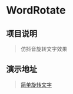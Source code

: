 # WordRotate

## 项目说明
> 仿抖音旋转文字效果

## 演示地址
> [简单旋转文字](http://unreal.top/wordtrans/indexRotate.html)
